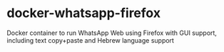 # docker-whatsapp-firefox
Docker container to run WhatsApp Web using Firefox with GUI support, including text copy+paste and Hebrew language support
